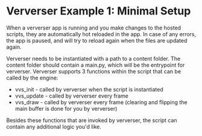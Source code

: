 # Ververser Example 1: Minimal Setup

When a ververser app is running and you make changes to the hosted scripts, they are automatically hot reloaded in the app. 
In case of any errors, the app is paused, and will try to reload again when the files are updated again. 

Ververser needs to be instantiated with a path to a content folder.
The content folder should contain a main.py, which will be the entrypoint for ververser.
Ververser supports 3 functions within the script that can be called by the engine:

- vvs_init - called by ververser when the script is instantiated
- vvs_update - called by ververser every frame
- vvs_draw - called by ververser every frame (clearing and flipping the main buffer is done for you by ververser)

Besides these functions that are invoked by ververser, the script can contain any additional logic you'd like. 

